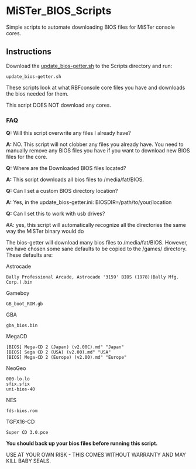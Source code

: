 # MiSTer_BIOS_Scripts 
Simple scripts to automate downloading BIOS files for MiSTer console cores.

## Instructions

Download the <a id="raw-url" href="https://raw.githubusercontent.com/MAME-GETTER/MiSTer_BIOS_SCRIPTS/master/update_bios-getter.sh" download target="_blank">update_bios-getter.sh</a> to the Scripts directory and run:

    update_bios-getter.sh

These scripts look at what RBFconsole core files you have and downloads the bios needed for them.

This script DOES NOT download any cores. 

### FAQ

**Q:** Will this script overwrite any files I already have?

**A:** NO. This script will not clobber any files you already have. You need to manually remove any BIOS files you have if you want to download new BIOS files for the core.

**Q:** Where are the Downloaded BIOS files located?

**A:** This script downloads all bios files to /media/fat/BIOS.

**Q:** Can I set a custom BIOS directory location?

**A:** Yes, in the update_bios-getter.ini: BIOSDIR=/path/to/your/location

**Q:** Can I set this to work with usb drives?

#A: yes, this script will automatically recognize all the directories the same way the MiSTer binary would do

The bios-getter will download many bios files to /media/fat/BIOS. However, we have chosen some sane defaults to be copied to the /games/<console> directory. These defaults are:
  
  Astrocade
  ```
  Bally Professional Arcade, Astrocade '3159' BIOS (1978)(Bally Mfg. Corp.).bin
  ```
  
  Gameboy
  ```
  GB_boot_ROM.gb
  ```

  GBA
  ```
  gba_bios.bin
  ```

  MegaCD    
  ```
  [BIOS] Mega-CD 2 (Japan) (v2.00C).md" "Japan"
  [BIOS] Sega CD 2 (USA) (v2.00).md" "USA"
  [BIOS] Mega-CD 2 (Europe) (v2.00).md" "Europe"
 ```
 
 NeoGeo     
 ```
 000-lo.lo
 sfix.sfix
 uni-bios-40
 ```
 
 NES
 ```
 fds-bios.rom
 ```
 
 TGFX16-CD
 ```
 Super CD 3.0.pce
 ```

**You should back up your bios files before running this script.**

USE AT YOUR OWN RISK - THIS COMES WITHOUT WARRANTY AND MAY KILL BABY SEALS.
